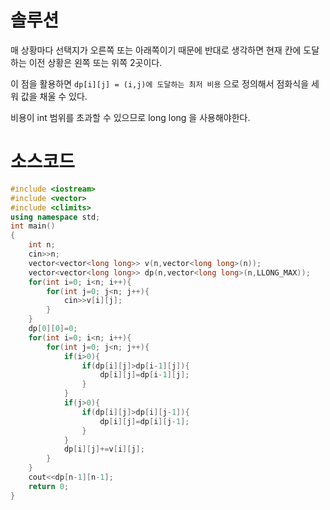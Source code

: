 # 솔루션

매 상황마다 선택지가 오른쪽 또는 아래쪽이기 때문에 반대로 생각하면 현재 칸에 도달하는 이전 상황은 왼쪽 또는 위쪽 2곳이다.

이 점을 활용하면 `dp[i][j] = (i,j)에 도달하는 최저 비용` 으로 정의해서 점화식을 세워 값을 채울 수 있다.

비용이 int 범위를 초과할 수 있으므로 long long 을 사용해야한다.



# 소스코드

```cpp
#include <iostream>
#include <vector>
#include <climits>
using namespace std;
int main()
{
    int n;
    cin>>n;
    vector<vector<long long>> v(n,vector<long long>(n));
    vector<vector<long long>> dp(n,vector<long long>(n,LLONG_MAX));
    for(int i=0; i<n; i++){
        for(int j=0; j<n; j++){
            cin>>v[i][j];
        }
    }
    dp[0][0]=0;
    for(int i=0; i<n; i++){
        for(int j=0; j<n; j++){
            if(i>0){
                if(dp[i][j]>dp[i-1][j]){
                    dp[i][j]=dp[i-1][j];
                }
            }
            if(j>0){
                if(dp[i][j]>dp[i][j-1]){
                    dp[i][j]=dp[i][j-1];
                }
            }
            dp[i][j]+=v[i][j];
        }
    }
    cout<<dp[n-1][n-1];
    return 0;
}
```
